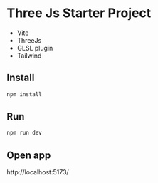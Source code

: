 # Three Js Starter Project

- Vite
- ThreeJs
- GLSL plugin
- Tailwind

## Install

```bash
npm install
```

## Run

```bash
npm run dev
```

## Open app

http://localhost:5173/
